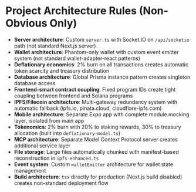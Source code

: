 # Project Architecture Rules (Non-Obvious Only)

- **Server architecture**: Custom `server.ts` with Socket.IO on `/api/socketio` path (not standard Next.js server)
- **Wallet architecture**: Phantom-only wallet with custom event emitter system (not standard wallet-adapter-react patterns)
- **Deflationary economics**: 2% burn on all transactions creates automatic token scarcity and treasury distribution
- **Database architecture**: Global Prisma instance pattern creates singleton database access
- **Frontend-smart contract coupling**: Fixed program IDs create tight coupling between frontend and Solana programs
- **IPFS/Filecoin architecture**: Multi-gateway redundancy system with automatic fallback (ipfs.io, pinata.cloud, cloudflare-ipfs.com)
- **Mobile architecture**: Separate Expo app with complete module mocking layer, isolated from main app
- **Tokenomics**: 2% burn with 20% to staking rewards, 30% to treasury allocation (built into `deflationary-model.ts`)
- **MCP architecture**: Separate Model Context Protocol server creates additional service layer
- **File storage**: Large files automatically chunked with manifest-based reconstruction in `ipfs-enhanced.ts`
- **Event system**: Custom `walletEmitter` architecture for wallet state management
- **Build architecture**: `tsx` directly for production (Next.js build disabled) creates non-standard deployment flow